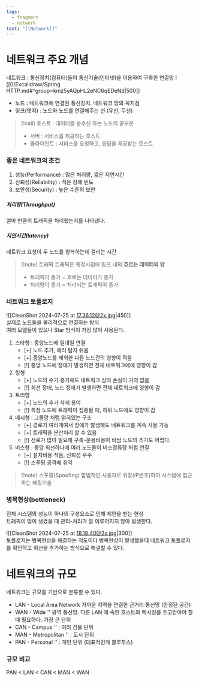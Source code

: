 ```yaml
---
tags:
  - fragment
  - network
text: "[[Network]]"
---
```

# 네트워크 주요 개념
네트워크 : 통신장치(컴퓨터)들이 통신기술(인터넷)을 이용하여 구축한 연결망
![[0/Excalidraw/Spring HTTP.md#^group=kmz5yAQpHL2eNC6qEDeNd|500]]
- 노드 : 네트워크에 연결된 통신장치. 네트워크 망의 꼭지점
- 링크(엣지) : 노드와 노드를 연결해주는 선 (유선, 무선)

> [!call]  호스트 : 데이터를 송수신 하는 노드의 끝부분
> - 서버 : 서비스를 제공하는 호스트
> - 클라이언트 : 서비스를 요청하고, 응답을 제공받는 호스트

### 좋은 네트워크의 조건

1. 성능(Performance) : 많은 처리량, 짧은 지연시간
2. 신뢰성(Reliability) : 적은 장애 빈도
3. 보안성(Security) : 높은 수준의 보안

##### 처리량(Throughput)
얼마 만큼의 트래픽을 처리했는지를 나타낸다.
##### 지연시간(latency)
네트워크 요청이 두 노드를 왕복하는데 걸리는 시간
> [!note] 트래픽
> 트래픽은 특정시점에 링크 내의 **흐르는 데이터의 양**
>
> - 트래픽이 증가 = 흐르는 데이터가 증가
> - 처리량이 증가 = 처리되는 트래픽이 증가

### 네트워크 토폴로지

![[CleanShot 2024-07-25 at 17.36.12@2x.jpg|450]] \
실제로 노드들을 물리적으로 연결하는 방식\
여러 모델들이 있으나 Star 방식이 가장 많이 사용된다.

1. 스타형 : 중앙노드에 일대일 연결
   - [+] 노드 추가, 에러 탐지 쉬움
   - [+] 중앙노드를 제외한 다른 노드간의 영향이 적음
   - [!] 중앙 노드에 장애가 발생하면 전체 네트워크에에 영향이 감
2. 링형
   - [+] 노드의 수가 증가해도 네트워크 상의 손실이 거의 없음
   - [!] 회선 장애, 노드 장애가 발생하면 전체 네트워크에 영향이 감
3. 트리형
   - [+] 노드의 추가 삭제 용이
   - [!] 특정 노드에 트래픽이 집중될 때, 하위 노드에도 영향이 감
4. 메시형 : 그물망 처럼 얽혀있는 구조
   - [+] 경로가 여러개여서 장애가 발생해도 네트워크를 계속 사용 가능
   - [+] 트래픽을 분산처리 할 수 있음
   - [!] 선로가 많이 필요해 구축-운용비용이 비쌈 노드의 추가도 어렵다.
5. 버스형 : 중앙 회선하나에 여러 노드들이 버스정류장 처럼 연결
   - [+] 설치비용 적음, 신뢰성 우수
   - [!] 스푸핑 공격에 취약

> [!note] 스푸핑(Spoofing)
> 합법적인 사용자로 위장(IP변조)하여 시스템에 접근하는 해킹기술

### 병목현상(bottleneck)

전체 시스템의 성능이 하나의 구성요소로 인해 제한을 받는 현상\
트래픽이 많이 생겼을 때 관리-처리가 잘 이루어지지 않아 발생한다.

![[CleanShot 2024-07-25 at 18.18.40@2x.jpg|300]] \
토폴로지는 병목현상을 해결하는 척도이다
병목현상이 발생했을때 네트워크 토폴로지를 확인하고 회선을 추가하는 방식으로 해결할 수 있다.

# 네트워크의 규모 

네트워크는 규모를 기반으로 분류할 수 있다.

- LAN - Local Area Network
  가까운 지역을 연결한 근거리 통신망 (한정된 공간)
- WAN - Wide ''
  광역 통신망. 다른 LAN 에 속한 호스트와 메시징를 주고받아야 할때 필요하다. 가장 큰 단위
- CAN - Campus '' : 여러 건물 단위
- MAN - Metropolitan '' : 도시 단위
- PAN - Personal '' : 개인 단위 (대표적인게 블루투스)

### 규모 비교
PAN < LAN < CAN < MAN < WAN

